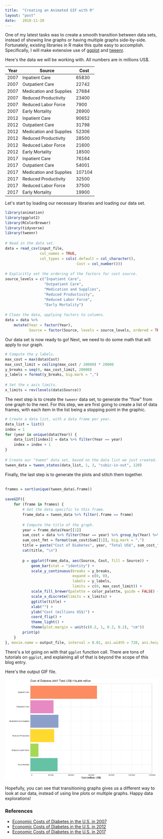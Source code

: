 ```yaml
---
title:  "Creating an Animated GIF with R"
layout: "post"
date:   2018-11-20
---
```


One of my latest tasks was to create a smooth transition between data sets, instead of showing line graphs or having multiple graphs side-by-side. Fortunately, existing libraries in R make this quite easy to accomplish. Specifically, I will make extensive use of [ggplot]() and [tweenr]().

Here's the data we will be working with. All numbers are in millions US$.

| Year | Source                  | Cost   |
|------|-------------------------|--------|
| 2007 | Inpatient Care          | 65830  |
| 2007 | Outpatient Care         | 22742  |
| 2007 | Medication and Supplies | 27684  |
| 2007 | Reduced Productivity    | 23400  |
| 2007 | Reduced Labor Force     | 7900   |
| 2007 | Early Mortality         | 26900  |
| 2012 | Inpatient Care          | 90652  |
| 2012 | Outpatient Care         | 31798  |
| 2012 | Medication and Supplies | 52306  |
| 2012 | Reduced Productivity    | 28500  |
| 2012 | Reduced Labor Force     | 21600  |
| 2012 | Early Mortality         | 18500  |
| 2017 | Inpatient Care          | 76164  |
| 2017 | Outpatient Care         | 54001  |
| 2017 | Medication and Supplies | 107104 |
| 2017 | Reduced Productivity    | 32500  |
| 2017 | Reduced Labor Force     | 37500  |
| 2017 | Early Mortality         | 19900  |

Let's start by loading our necessary libraries and loading our data set.

```r
library(animation)
library(ggplot2)
library(RColorBrewer)
library(tidyverse)
library(tweenr)

# Read in the data set.
data = read_csv(input_file,
                col_names = TRUE,
                col_types = cols(.default = col_character(),
                                 Cost = col_number()))

# Explicitly set the ordering of the factors for cost source.
source_levels = c("Inpatient Care", 
                  "Outpatient Care",
                  "Medication and Supplies",
                  "Reduced Productivity",
                  "Reduced Labor Force",
                  "Early Mortality")

# Clean the data, applying factors to columns.
data = data %>%
    mutate(Year = factor(Year),
           Source = factor(Source, levels = source_levels, ordered = TRUE))
```

Our data set is now ready to go! Next, we need to do some math that will apply to our graph.

```r
# Compute the y labels.
max_cost = max(data$Cost)
max_cost_limit = ceiling(max_cost / 20000) * 20000
y_breaks = seq(0, max_cost_limit, 20000)
y_labels = format(y_breaks, big.mark = ",")

# Set the x axis limits.
x_limits = rev(levels(data$Source))
```

The next step is to create the `tweenr` data set, to generate the "flow" from one graph to the next. For this step, we are first going to create a list of data frames, with each item in the list being a stopping point in the graphic.

```r
# Create a data list, with a data frame per year.
data_list = list()
index = 1
for (year in unique(data$Year)) {
    data_list[[index]] = data %>% filter(Year == year)
    index = index + 1
}

# Create our "tween" data set, based on the data list we just created.
tween_data = tween_states(data_list, 1, 3, "cubic-in-out", 120)
```

Finally, the last step is to generate the plots and stitch them together.

```r

frames = sort(unique(tween_data$.frame))

saveGIF({
    for (frame in frames) {
        # Get the data specific to this frame.
        frame_data = tween_data %>% filter(.frame == frame)
        
        # Compute the title of the graph.
        year = frame_data$Year[[1]]
        sum_cost = data %>% filter(Year == year) %>% group_by(Year) %>% summarise(Sum = sum(Cost))
        sum_cost_fmt = format(sum_cost$Sum[[1]], big.mark = ",")
        title = paste("Cost of Diabetes", year, "Total US$", sum_cost_fmt, "million")
        cat(title, "\n")
        
        p = ggplot(frame_data, aes(Source, Cost, fill = Source)) +
            geom_bar(stat = "identity") + 
            scale_y_continuous(breaks = y_breaks,
                               expand = c(0, 0),
                               labels = y_labels,
                               limits = c(0, max_cost_limit)) +
            scale_fill_brewer(palette = color_palette, guide = FALSE) +
            scale_x_discrete(limits = x_limits) +
            ggtitle(title) + 
            xlab("") + 
            ylab("Cost (millions US$)") +
            coord_flip() + 
            theme_light() +
            theme(plot.margin = unit(c(0.2, 1, 0.2, 0.2), "cm"))
        print(p)
    }
}, movie.name = output_file, interval = 0.01, ani.width = 720, ani.height = 480)
```

There's a lot going on with that `ggplot` function call. There are tons of tutorials on `ggplot`, and explaining all of that is beyond the scope of this blog entry.

Here's the output GIF file.

![Costs of Diabetes](/assets/images/costs_of_diabetes.gif)

Hopefully, you can see that transitioning graphs gives us a different way to look at our data, instead of using line plots or multiple graphs. Happy data explorations!

### References

* [Economic Costs of Diabetes in the U.S. in 2007](http://care.diabetesjournals.org/content/31/3/596.long)
* [Economic Costs of Diabetes in the U.S. in 2012](http://care.diabetesjournals.org/content/36/4/1033)
* [Economic Costs of Diabetes in the U.S. in 2017](http://care.diabetesjournals.org/content/early/2018/03/20/dci18-0007)
